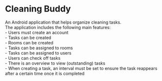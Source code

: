 # Cleaning Buddy

An Android application that helps organize cleaning tasks. <br />
The application includes the following main features: <br />
    - Users must create an account <br />
    - Tasks can be created <br />
    - Rooms can be created <br />
    - Tasks can be assigned to rooms <br />
    - Tasks can be assigned to users <br />
    - Users can check off tasks <br />
    - There is an overview to view (outstanding) tasks <br />
    - When creating a task, an interval must be set to ensure the task reappears after a certain time once it is completed <br />

